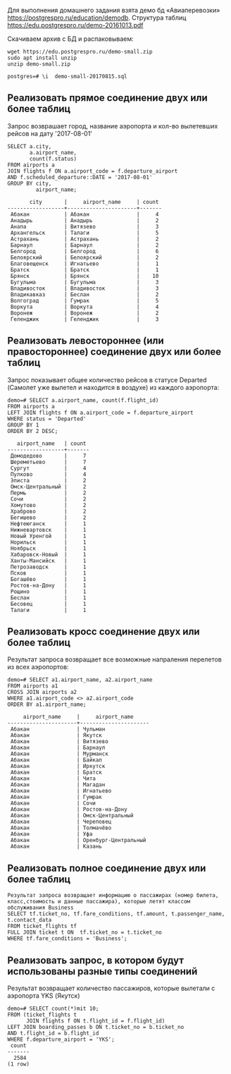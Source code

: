 Для выполнения домашнего задания взята демо бд «Авиаперевозки» https://postgrespro.ru/education/demodb.
Структура таблиц https://edu.postgrespro.ru/demo-20161013.pdf

Скачиваем архив с БД и распаковываем:
```
wget https://edu.postgrespro.ru/demo-small.zip
sudo apt install unzip
unzip demo-small.zip

postgres=# \i  demo-small-20170815.sql
```
## Реализовать прямое соединение двух или более таблиц
Запрос возврашает город, название аэропорта и кол-во вылетевших рейсов на дату '2017-08-01'

```
SELECT a.city,
       a.airport_name,
       count(f.status)
FROM airports a
JOIN flights f ON a.airport_code = f.departure_airport
AND f.scheduled_departure::DATE = '2017-08-01'
GROUP BY city,
         airport_name;

       city       |     airport_name     | count
------------------+----------------------+-------
 Абакан           | Абакан               |     4
 Анадырь          | Анадырь              |     2
 Анапа            | Витязево             |     3
 Архангельск      | Талаги               |     5
 Астрахань        | Астрахань            |     2
 Барнаул          | Барнаул              |     2
 Белгород         | Белгород             |     6
 Белоярский       | Белоярский           |     2
 Благовещенск     | Игнатьево            |     1
 Братск           | Братск               |     1
 Брянск           | Брянск               |    10
 Бугульма         | Бугульма             |     3
 Владивосток      | Владивосток          |     3
 Владикавказ      | Беслан               |     2
 Волгоград        | Гумрак               |     5
 Воркута          | Воркута              |     4
 Воронеж          | Воронеж              |     2
 Геленджик        | Геленджик            |     3
```
## Реализовать левостороннее (или правостороннее) соединение двух или более таблиц

Запрос показывает общее количество рейсов в статусе Departed (Самолет уже вылетел и находится в воздухе) из каждого аэропорта:
``` 
demo=# SELECT a.airport_name, count(f.flight_id)
FROM airports a
LEFT JOIN flights f ON a.airport_code = f.departure_airport
WHERE status = 'Departed'
GROUP BY 1
ORDER BY 2 DESC;

   airport_name   | count
------------------+-------
 Домодедово       |     7
 Шереметьево      |     7
 Сургут           |     4
 Пулково          |     4
 Элиста           |     2
 Омск-Центральный |     2
 Пермь            |     2
 Сочи             |     2
 Хомутово         |     2
 Храброво         |     2
 Бегишево         |     2
 Нефтеюганск      |     1
 Нижневартовск    |     1
 Новый Уренгой    |     1
 Норильск         |     1
 Ноябрьск         |     1
 Хабаровск-Новый  |     1
 Ханты-Мансийск   |     1
 Петрозаводск     |     1
 Псков            |     1
 Богашёво         |     1
 Ростов-на-Дону   |     1
 Рощино           |     1
 Беслан           |     1
 Бесовец          |     1
 Талаги           |     1
```
## Реализовать кросс соединение двух или более таблиц
 
Результат запроса возвращает все возможные напраления перелетов из всех аэропортов:
```
demo=# SELECT a1.airport_name, a2.airport_name
FROM airports a1
CROSS JOIN airports a2
WHERE a1.airport_code <> a2.airport_code
ORDER BY a1.airport_name;

     airport_name     |     airport_name
----------------------+----------------------
 Абакан               | Чульман
 Абакан               | Якутск
 Абакан               | Витязево
 Абакан               | Барнаул
 Абакан               | Мурманск
 Абакан               | Байкал
 Абакан               | Иркутск
 Абакан               | Братск
 Абакан               | Чита
 Абакан               | Магадан
 Абакан               | Игнатьево
 Абакан               | Гумрак
 Абакан               | Сочи
 Абакан               | Ростов-на-Дону
 Абакан               | Омск-Центральный
 Абакан               | Череповец
 Абакан               | Толмачёво
 Абакан               | Уфа
 Абакан               | Оренбург-Центральный
 Абакан               | Казань

```
## Реализовать полное соединение двух или более таблиц
```
Результат запроса возвращает информацию о пассажирах (номер билета, класс,стоимость и данные пассажира), которые летят классом обслуживания Business
SELECT tf.ticket_no, tf.fare_conditions, tf.amount, t.passenger_name, t.contact_data
FROM ticket_flights tf
FULL JOIN ticket t ON  tf.ticket_no = t.ticket_no
WHERE tf.fare_conditions = 'Business';
```
## Реализовать запрос, в котором будут использованы разные типы соединений

Результат возвращает количество пассажиров, которые вылетали с аэропорта YKS (Якутск)
```
demo=# SELECT count(*)mit 10;
FROM (ticket_flights t
      JOIN flights f ON t.flight_id = f.flight_id)
LEFT JOIN boarding_passes b ON t.ticket_no = b.ticket_no
AND t.flight_id = b.flight_id
WHERE f.departure_airport = 'YKS';
 count
-------
  2584
(1 row)

```
